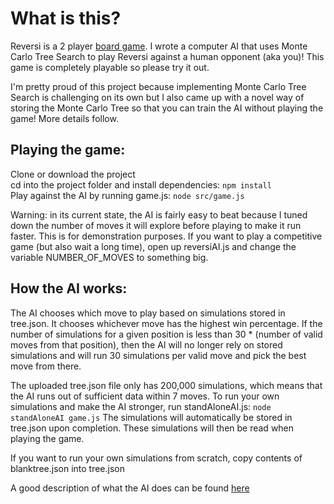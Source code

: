 # What is this?
Reversi is a 2 player [board game](https://en.wikipedia.org/wiki/Reversi). I wrote a computer AI
that uses Monte Carlo Tree Search to play Reversi against a human opponent (aka you)! This game
is completely playable so please try it out.

I'm pretty proud of this project because implementing Monte Carlo Tree Search is challenging on its
own but I also came up with a novel way of storing the Monte Carlo Tree so that you can train
the AI without playing the game! More details follow.


## Playing the game:
Clone or download the project  
cd into the project folder and install dependencies: ```npm install```  
Play against the AI by running game.js: ```node src/game.js```

Warning: in its current state, the AI is fairly easy to beat because I tuned down the number of
moves it will explore before playing to make it run faster. This is for demonstration purposes. If
you want to play a competitive game (but also wait a long time), open up reversiAI.js and change
the variable NUMBER_OF_MOVES to something big.


## How the AI works:
The AI chooses which move to play based on simulations stored in tree.json. It chooses whichever move has the highest win percentage.
If the number of simulations for a given position is less than 30 * (number of valid moves from that position), then the AI will no
longer rely on stored simulations and will run 30 simulations per valid move and pick the best move from there.

The uploaded tree.json file only has 200,000 simulations, which means that the AI runs out of sufficient data within 7 moves. To run your
own simulations and make the AI stronger, run standAloneAI.js: ```node standAloneAI game.js```
The simulations will automatically be stored in tree.json upon completion. These simulations will then be read when playing the game.

If you want to run your own simulations from scratch, copy contents of blanktree.json into tree.json

A good description of what the AI does can be found [here](https://jeffbradberry.com/posts/2015/09/intro-to-monte-carlo-tree-search/)
